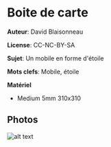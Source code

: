 Boite de carte
==============

**Auteur**: David Blaisonneau

**License**: CC-NC-BY-SA

**Sujet**: Un mobile en forme d'étoile

**Mots clefs**: Mobile, étoile

**Matériel**

- Medium 5mm 310x310


Photos
------

![alt text](https://github.com/fablablannion/lasercut/raw/projects/boite_carte/20151210_081807.jpg "boite avant marqueterie 3")
